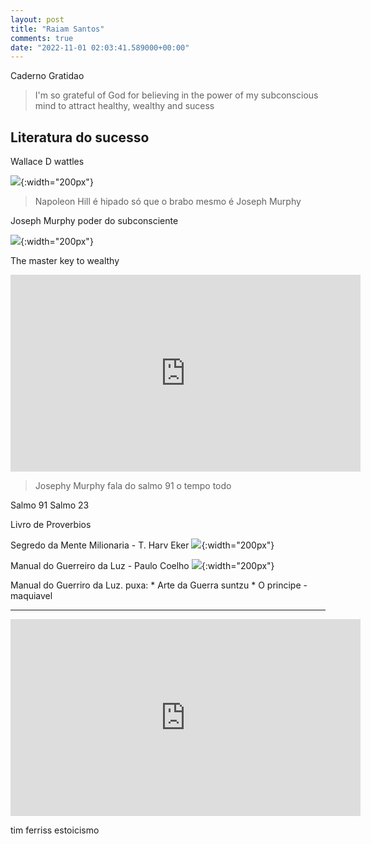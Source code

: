 ```yaml
---
layout: post
title: "Raiam Santos"
comments: true
date: "2022-11-01 02:03:41.589000+00:00"
---
```


Caderno Gratidao

> I'm so grateful of God for believing in the power of my subconscious mind
> to attract healthy, wealthy and sucess

## Literatura do sucesso

Wallace D wattles

![](/assets/img/J3K4jfe68_f819c519caf51f5be41118b8654d6075.png){:width="200px"}

> Napoleon Hill é hipado
> só que o brabo mesmo é Joseph Murphy

Joseph Murphy poder do subconsciente

![](/assets/img/J3K4jfe68_5448aae95fcac4153c39903f4431e460.png){:width="200px"}

The master key to wealthy

<iframe width="560" height="315" src="https://www.youtube.com/embed/9gZgqhHZRAk" title="YouTube video player" frameborder="0" allow="accelerometer; autoplay; clipboard-write; encrypted-media; gyroscope; picture-in-picture" allowfullscreen></iframe>

> Josephy Murphy fala do salmo 91 o tempo todo

Salmo 91
Salmo 23

Livro de Proverbios

Segredo da Mente Milionaria - T. Harv Eker
![](/assets/img/J3K4jfe68_de02a40e09360439a9bf8417cce4775d.png){:width="200px"}


Manual do Guerreiro da Luz - Paulo Coelho 
![](/assets/img/J3K4jfe68_691b5b9914922545e20a384b719ab199.png){:width="200px"}

Manual do Guerriro da Luz. puxa:
    * Arte da Guerra suntzu
    * O principe - maquiavel

---

<iframe width="560" height="315" src="https://www.youtube.com/embed/6qlbceTC5XI" title="YouTube video player" frameborder="0" allow="accelerometer; autoplay; clipboard-write; encrypted-media; gyroscope; picture-in-picture" allowfullscreen></iframe>

tim ferriss estoicismo
